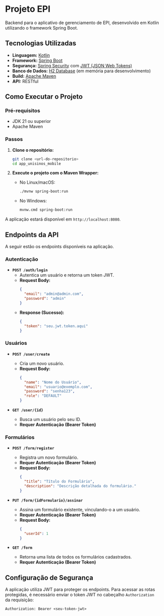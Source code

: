 # Projeto EPI

Backend para o aplicativo de gerenciamento de EPI, desenvolvido em Kotlin utilizando o framework Spring Boot.

## Tecnologias Utilizadas

- **Linguagem:** [Kotlin](https://kotlinlang.org/)
- **Framework:** [Spring Boot](https://spring.io/projects/spring-boot)
- **Segurança:** [Spring Security](https://spring.io/projects/spring-security) com [JWT (JSON Web Tokens)](https://jwt.io/)
- **Banco de Dados:** [H2 Database](https://www.h2database.com/html/main.html) (em memória para desenvolvimento)
- **Build:** [Apache Maven](https://maven.apache.org/)
- **API:** RESTful

## Como Executar o Projeto

### Pré-requisitos

- JDK 21 ou superior
- Apache Maven

### Passos

1.  **Clone o repositório:**
    ```bash
    git clone <url-do-repositorio>
    cd app_unisinos_mobile
    ```

2.  **Execute o projeto com o Maven Wrapper:**
    - No Linux/macOS:
      ```bash
      ./mvnw spring-boot:run
      ```
    - No Windows:
      ```bash
      mvnw.cmd spring-boot:run
      ```

A aplicação estará disponível em `http://localhost:8080`.

## Endpoints da API

A seguir estão os endpoints disponíveis na aplicação.

### Autenticação

-   **`POST /auth/login`**
    -   Autentica um usuário e retorna um token JWT.
    -   **Request Body:**
        ```json
        {
          "email": "admin@admin.com",
          "password": "admin"
        }
        ```
    -   **Response (Sucesso):**
        ```json
        {
          "token": "seu.jwt.token.aqui"
        }
        ```

### Usuários

-   **`POST /user/create`**
    -   Cria um novo usuário.
    -   **Request Body:**
        ```json
        {
          "name": "Nome do Usuário",
          "email": "usuario@exemplo.com",
          "password": "senha123",
          "role": "DEFAULT"
        }
        ```

-   **`GET /user/{id}`**
    -   Busca um usuário pelo seu ID.
    -   **Requer Autenticação (Bearer Token)**

### Formulários

-   **`POST /form/register`**
    -   Registra um novo formulário.
    -   **Requer Autenticação (Bearer Token)**
    -   **Request Body:**
        ```json
        {
          "title": "Título do Formulário",
          "description": "Descrição detalhada do formulário."
        }
        ```

-   **`PUT /form/{idFormulario}/assinar`**
    -   Assina um formulário existente, vinculando-o a um usuário.
    -   **Requer Autenticação (Bearer Token)**
    -   **Request Body:**
        ```json
        {
          "userId": 1
        }
        ```

-   **`GET /form`**
    -   Retorna uma lista de todos os formulários cadastrados.
    -   **Requer Autenticação (Bearer Token)**

## Configuração de Segurança

A aplicação utiliza JWT para proteger os endpoints. Para acessar as rotas protegidas, é necessário enviar o token JWT no cabeçalho `Authorization` da requisição:

```
Authorization: Bearer <seu-token-jwt>
```